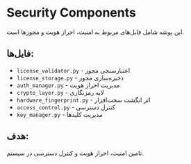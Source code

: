 # Security Components

این پوشه شامل فایل‌های مربوط به امنیت، احراز هویت و مجوزها است.

## فایل‌ها:
- `license_validator.py` - اعتبارسنجی مجوز
- `license_storage.py` - ذخیره‌سازی مجوز
- `auth_manager.py` - مدیریت احراز هویت
- `crypto_layer.py` - لایه رمزنگاری
- `hardware_fingerprint.py` - اثر انگشت سخت‌افزار
- `access_control.py` - کنترل دسترسی
- `key_manager.py` - مدیریت کلیدها

## هدف:
تامین امنیت، احراز هویت و کنترل دسترسی در سیستم.